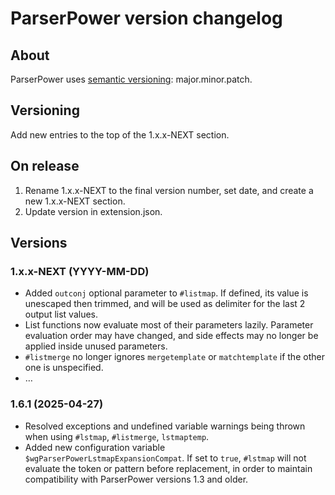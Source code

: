 # ParserPower version changelog

## About

ParserPower uses [semantic versioning](https://semver.org/): major.minor.patch.

## Versioning

Add new entries to the top of the 1.x.x-NEXT section.

## On release

1. Rename 1.x.x-NEXT to the final version number, set date, and create a new 1.x.x-NEXT section.
2. Update version in extension.json.

## Versions

### 1.x.x-NEXT (YYYY-MM-DD)
* Added `outconj` optional parameter to `#listmap`. If defined, its value is unescaped then trimmed, and will be used as delimiter for the last 2 output list values.
* List functions now evaluate most of their parameters lazily. Parameter evaluation order may have changed, and side effects may no longer be applied inside unused parameters.
* `#listmerge` no longer ignores `mergetemplate` or `matchtemplate` if the other one is unspecified.
* …

### 1.6.1 (2025-04-27)
* Resolved exceptions and undefined variable warnings being thrown when using `#lstmap`, `#listmerge`, `lstmaptemp`.
* Added new configuration variable `$wgParserPowerLstmapExpansionCompat`. If set to `true`, `#lstmap` will not evaluate the token or pattern before replacement, in order to maintain compatibility with ParserPower versions 1.3 and older.